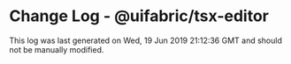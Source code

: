 # Change Log - @uifabric/tsx-editor

This log was last generated on Wed, 19 Jun 2019 21:12:36 GMT and should not be manually modified.